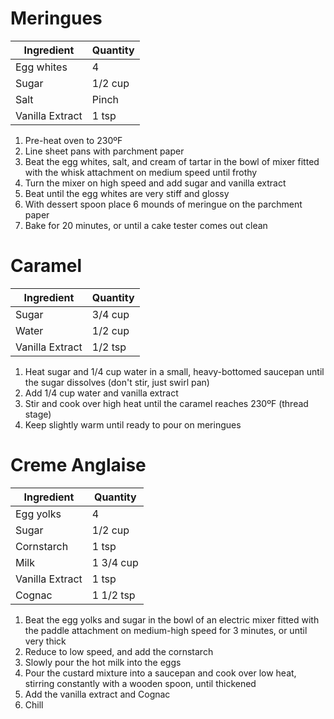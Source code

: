 Meringues
=========

Ingredient | Quantity
---|---
Egg whites | 4
Sugar | 1/2 cup
Salt | Pinch
Vanilla Extract | 1 tsp

1. Pre-heat oven to 230ºF
2. Line sheet pans with parchment paper
3. Beat the egg whites, salt, and cream of tartar in the bowl of mixer fitted with the whisk attachment on medium speed until frothy
4. Turn the mixer on high speed and add sugar and vanilla extract
5. Beat until the egg whites are very stiff and glossy
6. With dessert spoon place 6 mounds of meringue on the parchment paper
7. Bake for 20 minutes, or until a cake tester comes out clean

Caramel
=======

Ingredient | Quantity
---|---
Sugar | 3/4 cup
Water | 1/2 cup
Vanilla Extract | 1/2 tsp

1. Heat sugar and 1/4 cup water in a small, heavy-bottomed saucepan until the sugar dissolves (don't stir, just swirl pan)
2. Add 1/4 cup water and vanilla extract
3. Stir and cook over high heat until the caramel reaches 230ºF (thread stage)
4. Keep slightly warm until ready to pour on meringues

Creme Anglaise
==============

Ingredient | Quantity
---|---
Egg yolks | 4
Sugar | 1/2 cup
Cornstarch | 1 tsp
Milk | 1 3/4 cup
Vanilla Extract | 1 tsp
Cognac | 1 1/2 tsp

1. Beat the egg yolks and sugar in the bowl of an electric mixer fitted with the paddle attachment on medium-high speed for 3 minutes, or until very thick
2. Reduce to low speed, and add the cornstarch
3. Slowly pour the hot milk into the eggs
4. Pour the custard mixture into a saucepan and cook over low heat, stirring constantly with a wooden spoon, until thickened
5. Add the vanilla extract and Cognac
6. Chill
